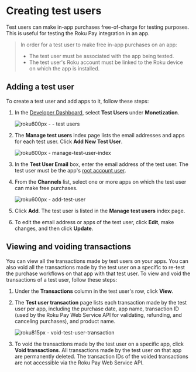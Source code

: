 Creating test users
===================

Test users can make in-app purchases free-of-charge for testing purposes. This is useful for testing the Roku Pay integration in an app.

> In order for a test user to make free in-app purchases on an app:
> 
> *   The test user must be associated with the app being tested.
> *   The test user's Roku account must be linked to the Roku device on which the app is installed.

Adding a test user
------------------

To create a test user and add apps to it, follow these steps:

1.  In the [Developer Dashboard](https://developer.roku.com/developer), select **Test Users** under **Monetization**.
    
    ![roku600px -  - test users](https://image.roku.com/ZHZscHItMTc2/test-user-dashboard-2-v3.jpg)
    

2.  The **Manage test users** index page lists the email addresses and apps for each test user. Click **Add New Test User**.
    
    ![roku600px - manage-test-user-index](https://image.roku.com/ZHZscHItMTc2/manage-test-user-index-v2.png)
    

3.  In the **Test User Email** box, enter the email address of the test user. The test user must be the app's [root account user](/docs/features/dashboard/user-access-management.md).

4.  From the **Channels** list, select one or more apps on which the test user can make free purchases.
    
    ![roku600px - add-test-user](https://image.roku.com/ZHZscHItMTc2/add-test-user-v2.png)
    

5.  Click **Add**. The test user is listed in the **Manage test users** index page.

6.  To edit the email address or apps of the test user, click **Edit**, make changes, and then click **Update**.

Viewing and voiding transactions
--------------------------------

You can view all the transactions made by test users on your apps. You can also void all the transactions made by the test user on a specific to re-test the purchase workflows on that app with that test user. To view and void the transactions of a test user, follow these steps:

1.  Under the **Transactions** column in the test user's row, click **View**.

2.  The **Test user transaction** page lists each transaction made by the test user per app, including the purchase date, app name, transaction ID (used by the Roku Pay Web Service API for validating, refunding, and canceling purchases), and product name.
    
    ![roku815px - void-test-user-transaction](https://image.roku.com/ZHZscHItMTc2/void-test-user-transaction-v2a.png)
    

3.  To void the transactions made by the test user on a specific app, click **Void transactions**. All transactions made by the test user on that app are permanently deleted. The transaction IDs of the voided transactions are not accessible via the Roku Pay Web Service API.